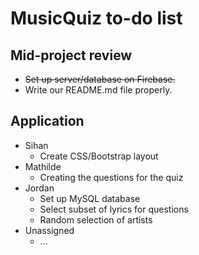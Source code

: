 # MusicQuiz to-do list

## Mid-project review

- ~~Set up server/database on Firebase.~~
- Write our README.md file properly.


## Application

- Sihan
	- Create CSS/Bootstrap layout
- Mathilde
	- Creating the questions for the quiz
- Jordan
	- Set up MySQL database
	- Select subset of lyrics for questions
	- Random selection of artists
- Unassigned
	- ...
